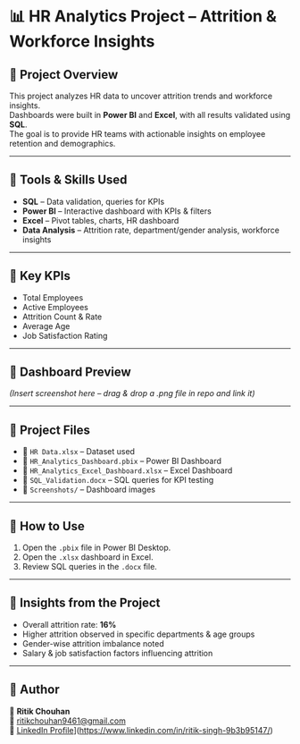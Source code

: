 # 📊 HR Analytics Project – Attrition & Workforce Insights  

## 🔹 Project Overview  
This project analyzes HR data to uncover attrition trends and workforce insights.  
Dashboards were built in **Power BI** and **Excel**, with all results validated using **SQL**.  
The goal is to provide HR teams with actionable insights on employee retention and demographics.  

---

## 🔹 Tools & Skills Used  
- **SQL** – Data validation, queries for KPIs  
- **Power BI** – Interactive dashboard with KPIs & filters  
- **Excel** – Pivot tables, charts, HR dashboard  
- **Data Analysis** – Attrition rate, department/gender analysis, workforce insights  

---

## 🔹 Key KPIs  
- Total Employees  
- Active Employees  
- Attrition Count & Rate  
- Average Age  
- Job Satisfaction Rating  

---

## 🔹 Dashboard Preview  
*(Insert screenshot here – drag & drop a .png file in repo and link it)*  

---

## 🔹 Project Files  
- 📂 `HR Data.xlsx` – Dataset used  
- 📂 `HR_Analytics_Dashboard.pbix` – Power BI Dashboard  
- 📂 `HR_Analytics_Excel_Dashboard.xlsx` – Excel Dashboard  
- 📂 `SQL_Validation.docx` – SQL queries for KPI testing  
- 📂 `Screenshots/` – Dashboard images  

---

## 🔹 How to Use  
1. Open the `.pbix` file in Power BI Desktop.  
2. Open the `.xlsx` dashboard in Excel.  
3. Review SQL queries in the `.docx` file.  

---

## 🔹 Insights from the Project  
- Overall attrition rate: **16%**  
- Higher attrition observed in specific departments & age groups  
- Gender-wise attrition imbalance noted  
- Salary & job satisfaction factors influencing attrition  

---

## 🔹 Author  
👤 **Ritik Chouhan**  
📧 ritikchouhan9461@gmail.com  
🔗 [LinkedIn Profile](your-linkedin-url)](https://www.linkedin.com/in/ritik-singh-9b3b95147/)  
